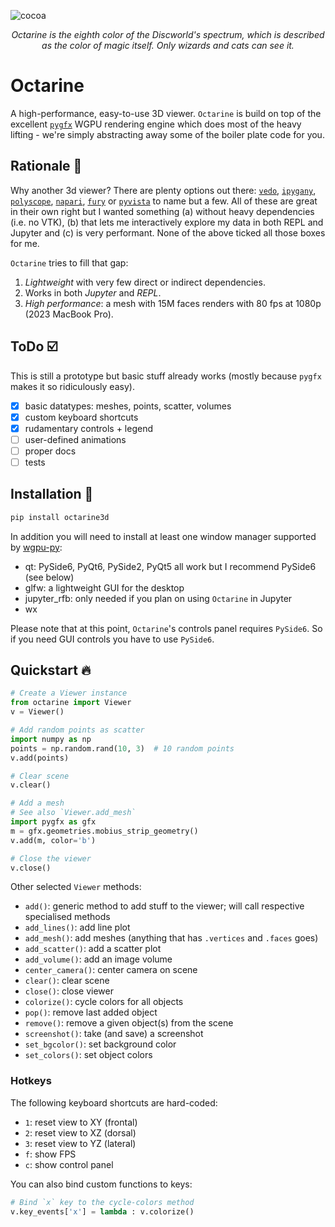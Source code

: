 ![cocoa](docs/_static/octarine_logo_banner.png)
<p align="center">
<i>
Octarine is the eighth color of the Discworld's spectrum, which is described as the color of magic itself. Only wizards and cats can see it.
</i>
</p>

# Octarine
A high-performance, easy-to-use 3D viewer. `Octarine` is build on top of the excellent
[`pygfx`](https://github.com/pygfx/pygfx) WGPU rendering engine which does most of the heavy lifting - we're simply
abstracting away some of the boiler plate code for you.

## Rationale :thought_balloon:
Why another 3d viewer? There are plenty options out there:
[`vedo`](https://github.com/marcomusy/vedo), [`ipygany`](https://github.com/jupyter-widgets-contrib/ipygany), [`polyscope`](https://github.com/nmwsharp/polyscope), [`napari`](https://github.com/napari/napari), [`fury`](https://github.com/fury-gl/fury) or [`pyvista`](https://github.com/pyvista/pyvista) to name but a few. All of these are great in their own right but I wanted something (a) without heavy dependencies (i.e. no VTK), (b) that lets me interactively explore my data in both REPL and Jupyter and (c) is very performant. None of the above ticked all those boxes for me.

`Octarine` tries to fill that gap:
1. _Lightweight_ with very few direct or indirect dependencies.
2. Works in both _Jupyter_ and _REPL_.
3. _High performance_: a mesh with 15M faces renders with 80 fps at 1080p (2023 MacBook Pro).

## ToDo :ballot_box_with_check:
This is still a prototype but basic stuff already works (mostly because `pygfx` makes it so ridiculously easy).

- [x] basic datatypes: meshes, points, scatter, volumes
- [x] custom keyboard shortcuts
- [x] rudamentary controls + legend
- [ ] user-defined animations
- [ ] proper docs
- [ ] tests

## Installation :rocket:

```bash
pip install octarine3d
```

In addition you will need to install at least one window manager supported by [wgpu-py](https://github.com/pygfx/wgpu-py):
- qt: PySide6, PyQt6, PySide2, PyQt5 all work but I recommend PySide6 (see below)
- glfw: a lightweight GUI for the desktop
- jupyter_rfb: only needed if you plan on using `Octarine` in Jupyter
- wx

Please note that at this point, `Octarine`'s controls panel requires `PySide6`. So if you need GUI controls you have to use `PySide6`.

## Quickstart :fire:

```python
# Create a Viewer instance
from octarine import Viewer
v = Viewer()

# Add random points as scatter
import numpy as np
points = np.random.rand(10, 3)  # 10 random points
v.add(points)

# Clear scene
v.clear()

# Add a mesh
# See also `Viewer.add_mesh`
import pygfx as gfx
m = gfx.geometries.mobius_strip_geometry()
v.add(m, color='b')

# Close the viewer
v.close()
```

Other selected `Viewer` methods:
- `add()`: generic method to add stuff to the viewer; will call respective specialised methods
- `add_lines()`: add line plot
- `add_mesh()`: add meshes (anything that has `.vertices` and `.faces` goes)
- `add_scatter()`: add a scatter plot
- `add_volume()`: add an image volume
- `center_camera()`: center camera on scene
- `clear()`: clear scene
- `close()`: close viewer
- `colorize()`: cycle colors for all objects
- `pop()`: remove last added object
- `remove()`: remove a given object(s) from the scene
- `screenshot()`: take (and save) a screenshot
- `set_bgcolor()`: set background color
- `set_colors()`: set object colors

### Hotkeys
The following keyboard shortcuts are hard-coded:
- `1`: reset view to XY (frontal)
- `2`: reset view to XZ (dorsal)
- `3`: reset view to YZ (lateral)
- `f`: show FPS
- `c`: show control panel

You can also bind custom functions to keys:

```python
# Bind `x` key to the cycle-colors method
v.key_events['x'] = lambda : v.colorize()
```
